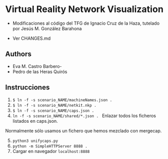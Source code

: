 # Virtual Reality Network Visualization

- Modificaciones al código del TFG de Ignacio Cruz de la Haza, tutelado
por Jesús M. González Barahona

- Ver CHANGES.md

## Authors

- Eva M. Castro Barbero-
- Pedro de las Heras Quirós

## Instrucciones

1. ```$ ln -f -s scenario_NAME/machineNames.json .```
2. ```$ ln -f -s scenario_NAME/netkit.nkp .```
3. ```$ ln -f -s scenario_NAME/caps.json .```
4. ```ln -f -s scenario_NAME/shared/*.json . ```
Enlazar todos los ficheros listados en caps.json.

Normalmente sólo usamos un fichero que hemos mezclado con mergecap.

5. ```python3 unifycaps.py ```
6. ```python -m SimpleHTTPServer 8888 . ```
7. Cargar en navegador ```localhost:8888```
